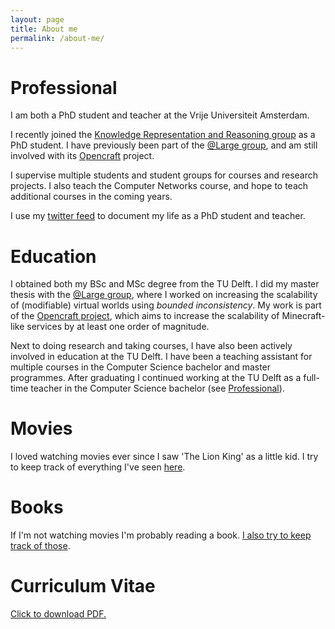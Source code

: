 ```yaml
---
layout: page
title: About me
permalink: /about-me/
---
```


# Professional

I am both a PhD student and teacher at the Vrije Universiteit Amsterdam.

I recently joined the [Knowledge Representation and Reasoning group](https://krr.cs.vu.nl/) as a PhD student. I have previously been part of the [@Large group](https://atlarge-research.com/), and am still involved with its [Opencraft](https://atlarge-research.com/opencraft/) project.

I supervise multiple students and student groups for courses and research projects. I also teach the Computer Networks course, and hope to teach additional courses in the coming years.

I use my [twitter feed](http://www.twitter.com/jdonkervliet) to document my life as a PhD student and teacher.

# Education

I obtained both my BSc and MSc degree from the TU Delft. I did my master thesis with the [@Large group](https://atlarge-research.com/), where I worked on increasing the scalability of (modifiable) virtual worlds using _bounded inconsistency_. My work is part of the  [Opencraft project](https://atlarge-research.com/opencraft/), which aims to increase the scalability of Minecraft-like services by at least one order of magnitude.

Next to doing research and taking courses, I have also been actively involved in education at the TU Delft. I have been a teaching assistant for multiple courses in the Computer Science bachelor and master programmes. After graduating I continued working at the TU Delft as a full-time teacher in the Computer Science bachelor (see [Professional](#Professional)).

# Movies

I loved watching movies ever since I saw 'The Lion King' as a little kid. I try to keep track of everything I've seen [here][1].

# Books

If I'm not watching movies I'm probably reading a book. [I also try to keep track of those][2].

# Curriculum Vitae

[Click to download PDF.](https://www.jdonkervliet.com/static-files/cv-public.pdf)

[1]: http://www.imdb.com/user/ur39526320/watchlist
[2]: https://www.goodreads.com/review/list/54011900-jesse?shelf=read&sort=rating
